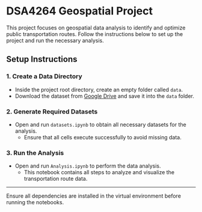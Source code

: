 # DSA4264 Geospatial Project

This project focuses on geospatial data analysis to identify and optimize public transportation routes. Follow the instructions below to set up the project and run the necessary analysis.

## Setup Instructions

### 1. Create a Data Directory
- Inside the project root directory, create an empty folder called `data`.
- Download the dataset from [Google Drive](https://drive.google.com/drive/folders/1hhqKJhRUdCg1Lh-ODvrJPe6umx-dGW7o?usp=drive_link) and save it into the `data` folder.

### 2. Generate Required Datasets
- Open and run `datasets.ipynb` to obtain all necessary datasets for the analysis.
  - Ensure that all cells execute successfully to avoid missing data.

### 3. Run the Analysis
- Open and run `Analysis.ipynb` to perform the data analysis.
  - This notebook contains all steps to analyze and visualize the transportation route data.

---

Ensure all dependencies are installed in the virtual environment before running the notebooks. 
